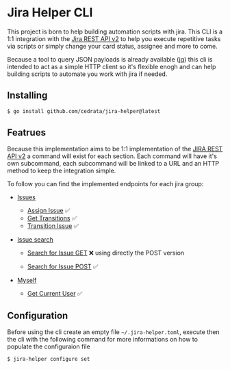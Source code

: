 # Jira Helper CLI
This project is born to help building automation scripts with jira. This CLI is a 1:1 integration with the [Jira REST API v2](https://developer.atlassian.com/cloud/jira/platform/rest/v2/intro/#about) to help you execute repetitive tasks via scripts or simply change your card status, assignee and more to come.

Because a tool to query JSON payloads is already available ([jq](https://jqlang.github.io/jq/)) this cli is intended to act as a simple HTTP client so it's flexible enogh and can help building scripts to automate you work with jira if needed.

## Installing
``` bash
$ go install github.com/cedrata/jira-helper@latest
```

## Featrues
Because this implementation aims to be 1:1 implementation of the [JIRA REST API v2](https://developer.atlassian.com/cloud/jira/platform/rest/v2/intro/#about) a command will exist for each section. Each command will have it's own subcommand, each subcommand will be linked to a URL and an HTTP method to keep the integration simple.

To follow you can find the implemented endpoints for each jira group:
- [Issues](https://developer.atlassian.com/cloud/jira/platform/rest/v2/api-group-issues/#api-group-issues)
    - [Assign Issue](https://developer.atlassian.com/cloud/jira/platform/rest/v2/api-group-issues/#api-rest-api-2-issue-issueidorkey-assignee-put) ✅
    - [Get Transitions](https://developer.atlassian.com/cloud/jira/platform/rest/v2/api-group-issues/#api-rest-api-2-issue-issueidorkey-transitions-get) ✅
    - [Transition Issue](https://developer.atlassian.com/cloud/jira/platform/rest/v2/api-group-issues/#api-rest-api-2-issue-issueidorkey-transitions-post) ✅

- [Issue search](https://developer.atlassian.com/cloud/jira/platform/rest/v2/api-group-issue-search/#api-group-issue-search)
    - [Search for Issue GET](https://developer.atlassian.com/cloud/jira/platform/rest/v2/api-group-issue-search/#api-rest-api-2-search-get) ❌ using directly the POST version

    - [Search for Issue POST](https://developer.atlassian.com/cloud/jira/platform/rest/v2/api-group-issue-search/#api-rest-api-2-search-get) ✅

- [Myself](https://developer.atlassian.com/cloud/jira/platform/rest/v2/api-group-myself/#api-group-myself)
    - [Get Current User](https://developer.atlassian.com/cloud/jira/platform/rest/v2/api-group-myself/#api-rest-api-2-myself-get) ✅

## Configuration
Before using the cli create an empty file `~/.jira-helper.toml`, execute then the cli with the following command for more informations on how to populate the configuraion file
```bash
$ jira-helper configure set
```
